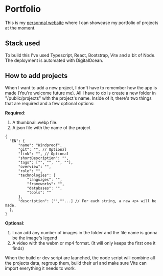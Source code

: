 # Portfolio

This is my [personnal website](http://karlmarchand.ca) where I can showcase my portfolio of projects at the moment.

## Stack used
To build this I've used Typescript, React, Bootstrap, Vite and a bit of Node. The deployment is automated with DigitalOcean. 

## How to add projects
When I want to add a new project, I don't have to remember how the app is made (You're welcome future me).
All I have to do is create a new folder in "/public/projects" with the project's name. Inside of it, there's two things that are required and a few optional options: 

**Required**:
1. A thumbnail.webp file.
2. A json file with the name of the project
  ``` 
  {
	"EN": {
		"name": "Windproof",
		"git": "", // Optional
		"link": "", // Optional
		"shortDescription": "",
		"tags": ["", "", "", ""],
		"overview": "",
		"role": "",
		"technologies": {
			"languages": "",
			"frameworks": "",
			"databases": "",
			"tools": ""
		},
		"description": ["",""...] // For each string, a new <p> will be made. 
	},
} 
```

**Optional**:
1. I can add any number of images in the folder and the file name is gonna be the image's legend
2. A video with the webm or mp4 format. (It will only keeps the first one it finds)

When the build or dev script are launched, the node script will combine all the projects data, regroup them, build their url and make sure Vite can import everything it needs to work.
